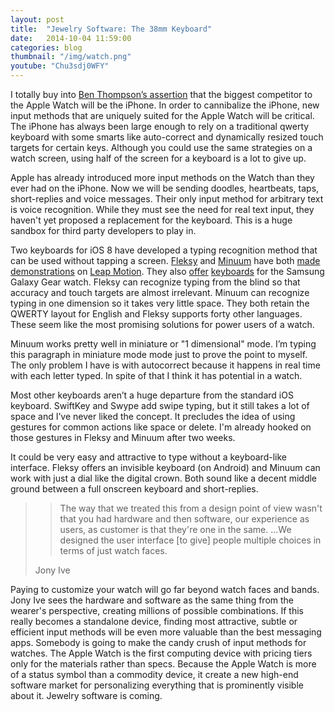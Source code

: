```yaml
---
layout: post
title:  "Jewelry Software: The 38mm Keyboard"
date:   2014-10-04 11:59:00
categories: blog
thumbnail: "/img/watch.png"
youtube: "Chu3sdj0WFY"
---
```


I totally buy into [Ben Thompson’s assertion](http://stratechery.com/2014/now-apple-watch/) that the biggest competitor to the Apple Watch will be the iPhone. In order to cannibalize the iPhone, new input methods that are uniquely suited for the Apple Watch will be critical. The iPhone has always been large enough to rely on a traditional qwerty keyboard with some smarts like auto-correct and dynamically resized touch targets for certain keys. Although you could use the same strategies on a watch screen, using half of the screen for a keyboard is a lot to give up.

Apple has already introduced more input methods on the Watch than they ever had on the iPhone. Now we will be sending doodles, heartbeats, taps, short-replies and voice messages. Their only input method for arbitrary text is voice recognition. While they must see the need for real text input, they haven't yet proposed a replacement for the keyboard. This is a huge sandbox for third party developers to play in.

Two keyboards for iOS 8 have developed a typing recognition method that can be used without tapping a screen. [Fleksy](http://fleksy.com) and [Minuum](http://minuum.com) have both [made](https://www.youtube.com/watch?v=-gMWa_GtGho) [demonstrations](https://www.youtube.com/watch?v=VmEy9jxwte4) on [Leap Motion](http://leapmotion.com). They also [offer](https://www.youtube.com/watch?v=MvcUyJ7KrFU) [keyboards](https://www.youtube.com/watch?v=lA6ey1SzHdM) for the Samsung Galaxy Gear watch. Fleksy can recognize typing from the blind so that accuracy and touch targets are almost irrelevant. Minuum can recognize typing in one dimension so it takes very little space. They both retain the QWERTY layout for English and Fleksy supports forty other languages. These seem like the most promising solutions for power users of a watch.

Minuum works pretty well in miniature or "1 dimensional" mode. I’m typing this paragraph in miniature mode mode just to prove the point to myself. The only problem I have is with autocorrect because it happens in real time with each letter typed. In spite of that I think it has potential in a watch.

Most other keyboards aren’t a huge departure from the standard iOS keyboard. SwiftKey and Swype add swipe typing, but it still takes a lot of space and I’ve never liked the concept. It precludes the idea of using gestures for common actions like space or delete. I'm already hooked on those gestures in Fleksy and Minuum after two weeks.

It could be very easy and attractive to type without a keyboard-like interface. Fleksy offers an invisible keyboard (on Android) and Minuum can work with just a dial like the digital crown. Both sound like a decent middle ground between a full onscreen keyboard and short-replies.

>> The way that we treated this from a design point of view wasn't that you had hardware and then software, our experience as users, as customer is that they're one in the same. ...We designed the user interface [to give] people multiple choices in terms of just watch faces.
>
> Jony Ive

Paying to customize your watch will go far beyond watch faces and bands. Jony Ive sees the hardware and software as the same thing from the wearer's perspective, creating millions of possible combinations. If this really becomes a standalone device, finding most attractive, subtle or efficient input methods will be even more valuable than the best messaging apps. Somebody is going to make the candy crush of input methods for watches. The Apple Watch is the first computing device with pricing tiers only for the materials rather than specs. Because the Apple Watch is more of a status symbol than a commodity device, it create a new high-end software market for personalizing everything that is prominently visible about it. Jewelry software is coming.
